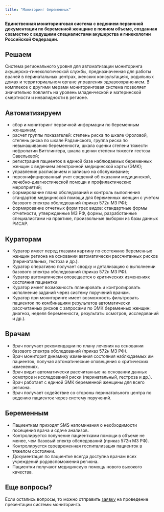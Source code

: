 ```yaml
---
title: "Мониторинг беременных"
---
```


**Единственная мониторинговая система с ведением первичной документации по беременной женщине в полном объеме, 
созданная совместно с ведущими специалистами акушерства и гинекологии Российской Федерации.**

## Решаем

Система регионального уровня для автоматизации мониторинга акушерско-гинекологической службы, предназначенная 
для работы врачей в перинатальных центрах, женских консультациях, родильных домах и территориальном органе управления 
здравоохранением. В комплексе с другими мерами мониторинговая система позволяет значительно повлиять на уровень младенческой и 
материнской смертности и инвалидности в регионе.

## Автоматизируем

- сбор и мониторинг первичной информации по беременным женщинам;
- расчет группы показателей: степень риска по шкале Фроловой, степень риска по шкале Радзинского, группа риска по невынашиванию беременности, шкала оценки степени тяжести нефропатии Виттлингера, шкала оценки степени тяжести гестоза Савельевой;
- регистрация пациенток в единой базе наблюдаемых беременных женщин с ведением электронной медицинской карты (ЭМК);
- управление расписанием и записью на обслуживание;
- персонифицированный учет сведений об оказании медицинской, лечебно-диагностической помощи и профилактических мероприятий;
- формирование плана обследований и контроль выполнения стандартов медицинской помощи для беременных женщин с учетом базового спектра обследований (приказ 572н МЗ РФ);
- формирование отчетных форм трех видов: стандартные формы отчетности, утвержденные МЗ РФ, формы, разработанные специалистами на практике, произвольные выборки из базы данных РИСАР.


## Кураторам

- Куратор имеет перед глазами картину по состоянию беременных женщин региона на основании автоматически рассчитанных рисков (перинатальных, гестоза и др.).
- Куратор оперативно получает сводку и детализацию о выполнении базового спектра обследований (приказ 572н МЗ РФ).
- Куратор автоматически оповещается о критических изменениях состояния пациентки
- Куратор имеет возможность планировать и контролировать исполнение заданий через систему поручений врачам.
- Куратор при мониторинге имеет возможность фильтровать пациенток по комбинациям результатов автоматически рассчитанных рисков с запросами по ЭМК беременных женщин: диагноз, неделя беременности, результаты осмотров, исследований и др.). 


## Врачам

- Врач получает рекомендации по плану лечения на основании базового спектра обследований (приказ 572н МЗ РФ).
- Врач мониторит динамику изменения состояния наблюдаемых им пациенток, получая автоматические оповещения о критических изменениях.
- Врач видит автоматически рассчитанные на основании данных осмотров и исследований риски (перинатальный, гестроза и др.).
- Врач работает с единой ЭМК беременной женщины для всего региона.
- Врач получает содействие со стороны перинатального центра по ведению пациенток через систему поручений.

## Беременным

- Пациенткам приходят SMS напоминания о необходимости посещения врача и сдаче анализов.
- Контролируется получение пациентками помощи в объеме не менее, чем базовый спектр обследований (приказ 572н МЗ РФ).
- Контролируется своевременная госпитализация пациенток в тяжелом состоянии.
- Документация по пациентке всегда доступна врачам всех учреждений родовспоможения региона.
- Пациентки получают медицинскую помощь нового высокого качества. 


## Еще вопросы?

Если остались вопросы, то можно отправить [заявку](mailto:sales@hitsl.ru) на проведение презентации системы мониторинга.
